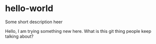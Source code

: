 # hello-world
Some short description heer

Hello, I am trying something new here. What is this git thing people keep
talking about?
